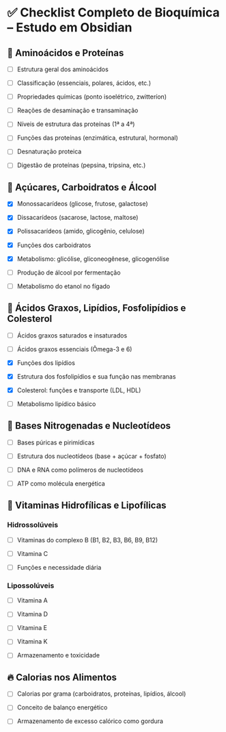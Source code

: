   

# ✅ Checklist Completo de Bioquímica – Estudo em Obsidian

## 🧪 Aminoácidos e Proteínas

- [ ] Estrutura geral dos aminoácidos

- [ ] Classificação (essenciais, polares, ácidos, etc.)

- [ ] Propriedades químicas (ponto isoelétrico, zwitteríon)

- [ ] Reações de desaminação e transaminação

- [ ] Níveis de estrutura das proteínas (1ª a 4ª)

- [ ] Funções das proteínas (enzimática, estrutural, hormonal)

- [ ] Desnaturação proteica

- [ ] Digestão de proteínas (pepsina, tripsina, etc.)

  

## 🍬 Açúcares, Carboidratos e Álcool

- [x] Monossacarídeos (glicose, frutose, galactose)

- [x] Dissacarídeos (sacarose, lactose, maltose)

- [x] Polissacarídeos (amido, glicogênio, celulose)

- [x] Funções dos carboidratos

- [x] Metabolismo: glicólise, gliconeogênese, glicogenólise

- [ ] Produção de álcool por fermentação

- [ ] Metabolismo do etanol no fígado

  

## 🧈 Ácidos Graxos, Lipídios, Fosfolipídios e Colesterol

- [ ] Ácidos graxos saturados e insaturados

- [ ] Ácidos graxos essenciais (Ômega-3 e 6)

- [x] Funções dos lipídios

- [x] Estrutura dos fosfolipídios e sua função nas membranas

- [x] Colesterol: funções e transporte (LDL, HDL)

- [ ] Metabolismo lipídico básico

  

## 🧬 Bases Nitrogenadas e Nucleotídeos

- [ ] Bases púricas e pirimídicas

- [ ] Estrutura dos nucleotídeos (base + açúcar + fosfato)

- [ ] DNA e RNA como polímeros de nucleotídeos

- [ ] ATP como molécula energética

  

## 🍊 Vitaminas Hidrofílicas e Lipofílicas

### Hidrossolúveis

- [ ] Vitaminas do complexo B (B1, B2, B3, B6, B9, B12)

- [ ] Vitamina C

- [ ] Funções e necessidade diária

  

### Lipossolúveis

- [ ] Vitamina A

- [ ] Vitamina D

- [ ] Vitamina E

- [ ] Vitamina K

- [ ] Armazenamento e toxicidade

  

## 🔥 Calorias nos Alimentos

- [ ] Calorias por grama (carboidratos, proteínas, lipídios, álcool)

- [ ] Conceito de balanço energético

- [ ] Armazenamento de excesso calórico como gordura

  
